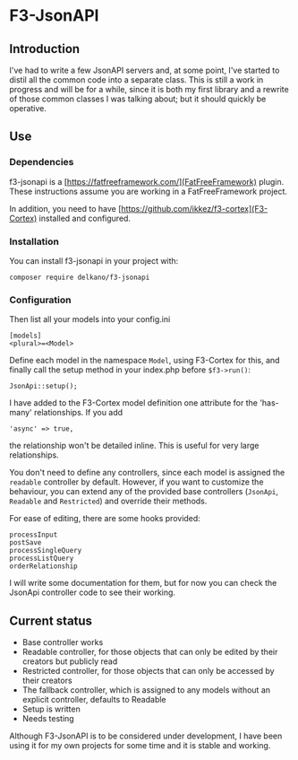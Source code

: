 # F3-JsonAPI

## Introduction
I've had to write a few JsonAPI servers and, at some point, I've started to distil all the common code into a separate class. This is still a work in progress and will be for a while, since it is both my first library and a rewrite of those common classes I was talking about; but it should quickly be operative.

## Use

### Dependencies
f3-jsonapi is a [https://fatfreeframework.com/](FatFreeFramework) plugin. These instructions assume you are working in a FatFreeFramework project.

In addition, you need to have [https://github.com/ikkez/f3-cortex](F3-Cortex) installed and configured.

### Installation
You can install f3-jsonapi in your project with:

    composer require delkano/f3-jsonapi

### Configuration
Then list all your models into your config.ini

    [models]
    <plural>=<Model>

Define each model in the namespace `Model`, using F3-Cortex for this, and finally call the setup method in your index.php before `$f3->run()`:

    JsonApi::setup();

I have added to the F3-Cortex model definition one attribute for the 'has-many' relationships. If you add

    'async' => true,

the relationship won't be detailed inline. This is useful for very large relationships.

You don't need to define any controllers, since each model is assigned the `readable` controller by default. However, if you want to customize the behaviour, you can extend any of the provided base controllers  (`JsonApi`, `Readable` and `Restricted`) and override their methods.

For ease of editing, there are some hooks provided:

    processInput
    postSave
    processSingleQuery
    processListQuery
    orderRelationship

I will write some documentation for them, but for now you can check the JsonApi controller code to see their working.

## Current status

  * Base controller works
  * Readable controller, for those objects that can only be edited by their creators but publicly read
  * Restricted controller, for those objects that can only be accessed by their creators
  * The fallback controller, which is assigned to any models without an explicit controller, defaults to Readable
  * Setup is written
  * Needs testing

Although F3-JsonAPI is to be considered under development, I have been using it for my own projects for some time and it is stable and working.
